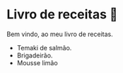 # Livro de receitas :book: 

Bem vindo, ao meu livro de receitas.

- Temaki de salmão.
- Brigadeirão.
- Mousse limão
